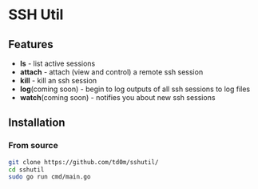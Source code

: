 # SSH Util

## Features
 - **ls** - list active sessions
 - **attach** - attach (view and control) a remote ssh session
 - **kill** - kill an ssh session
 - **log**(coming soon) - begin to log outputs of all ssh sessions to log files
 - **watch**(coming soon) - notifies you about new ssh sessions

## Installation

### From source

```bash
git clone https://github.com/td0m/sshutil/
cd sshutil
sudo go run cmd/main.go
```
<!--
### AUR

```bash
yay -S sshutil
sudo sshutil
```
 
-->

